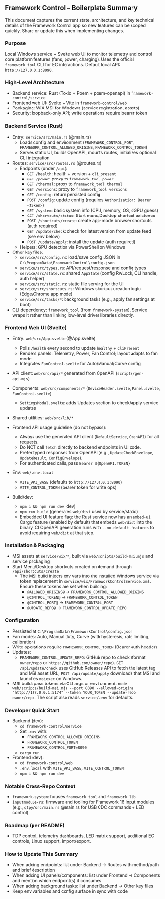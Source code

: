 ## Framework Control – Boilerplate Summary

This document captures the current state, architecture, and key technical details of the Framework Control app so new features can be scoped quickly. Share or update this when implementing changes.

### Purpose
Local Windows service + Svelte web UI to monitor telemetry and control core platform features (fans, power, charging). Uses the official `framework_tool` CLI for EC interactions. Default local API: `http://127.0.0.1:8090`.

### High-Level Architecture
- Backend service: Rust (Tokio + Poem + poem-openapi) in `framework-control/service`
- Frontend web UI: Svelte + Vite in `framework-control/web`
- Packaging: WiX MSI for Windows (service registration, assets)
- Security: loopback-only API; write operations require bearer token

### Backend Service (Rust)
- Entry: `service/src/main.rs` (@main.rs)
  - Loads config and environment (`FRAMEWORK_CONTROL_PORT`, `FRAMEWORK_CONTROL_ALLOWED_ORIGINS`, `FRAMEWORK_CONTROL_TOKEN`)
  - Serves static UI, builds OpenAPI, mounts routes, initializes optional CLI integration
- Routes: `service/src/routes.rs` (@routes.rs)
  - Endpoints (under `/api`):
    - `GET /health`: health + version + `cli_present`
    - `GET /power`: proxy to `framework_tool power`
    - `GET /thermal`: proxy to `framework_tool thermal`
    - `GET /versions`: proxy to `framework_tool versions`
    - `GET /config`: return persisted config
    - `POST /config`: update config (requires `Authorization: Bearer <token>`)
    - `GET /system`: basic system info (CPU, memory, OS, dGPU guess)
    - `GET /shortcuts/status`: Start menu/Desktop shortcut existence
    - `POST /shortcuts/create`: create app-mode browser shortcuts (auth required)
    - `GET /update/check`: check for latest version from update feed (see env below)
    - `POST /update/apply`: install the update (auth required)
  - Helpers: GPU detection via PowerShell on Windows
- Other key files:
  - `service/src/config.rs`: load/save config JSON in `C:\ProgramData\FrameworkControl\config.json`
  - `service/src/types.rs`: API/request/response and config types
  - `service/src/state.rs`: shared `AppState` (config RwLock, CLI handle, auth helper)
  - `service/src/static.rs`: static file serving for the UI
  - `service/src/shortcuts.rs`: Windows shortcut creation logic (Edge/Chrome app mode)
  - `service/src/tasks/*`: background tasks (e.g., apply fan settings at boot)
- CLI dependency: `framework_tool` (from `framework-system`). Service wraps it rather than linking low-level driver libraries directly.

### Frontend Web UI (Svelte)
- Entry: `web/src/App.svelte` (@App.svelte)
  - Polls `/health` every second to update `healthy` + `cliPresent`
  - Renders panels: Telemetry, Power, Fan Control; layout adapts to fan mode
  - Integrates `FanControl.svelte` for Auto/Manual/Curve config
- API client: `web/src/api/*` generated from OpenAPI (`scripts/gen-api.mjs`)
- Components: `web/src/components/*` (`DeviceHeader.svelte`, `Panel.svelte`, `FanControl.svelte`)
  - `SettingsModal.svelte`: adds Updates section to check/apply service updates
- Shared utilities: `web/src/lib/*`
- Frontend API usage guideline (do not bypass):
  - Always use the generated API client (`DefaultService`, `OpenAPI`) for all requests.
  - Do NOT call `fetch` directly to backend endpoints in UI code.
  - Prefer typed responses from OpenAPI (e.g., `UpdateCheckEnvelope`, `UpdateResult`, `ConfigEnvelope`).
  - For authenticated calls, pass `Bearer ${OpenAPI.TOKEN}`

- Env: `web/.env.local`
  - `VITE_API_BASE` (defaults to `http://127.0.0.1:8090`)
  - `VITE_CONTROL_TOKEN` (bearer token for write ops)
- Build/dev:
  - `npm i && npm run dev` (dev)
  - `npm run build` (generates `web/dist` used by service/static)
  - Embedded UI feature flag: the Rust service now has an `embed-ui` Cargo feature (enabled by default) that embeds `web/dist` into the binary. CI OpenAPI generation runs with `--no-default-features` to avoid requiring `web/dist` at that step.

### Installation & Packaging
- MSI assets at `service/wix/*`, built via `web/scripts/build-msi.mjs` and service packaging
- Start Menu/Desktop shortcuts created on demand through `/api/shortcuts/create`
  - The MSI build injects env vars into the installed Windows service via token replacement in `service/wix/FrameworkControlService.xml`. Ensure these tokens are set when building:
    - `@ALLOWED_ORIGINS@` → `FRAMEWORK_CONTROL_ALLOWED_ORIGINS`
    - `@CONTROL_TOKEN@` → `FRAMEWORK_CONTROL_TOKEN`
    - `@CONTROL_PORT@` → `FRAMEWORK_CONTROL_PORT`
    - `@UPDATE_REPO@` → `FRAMEWORK_CONTROL_UPDATE_REPO`

### Configuration
- Persisted at `C:\ProgramData\FrameworkControl\config.json`
- Fan modes: Auto, Manual duty, Curve (with hysteresis, rate limiting, calibration)
- Write operations require `FRAMEWORK_CONTROL_TOKEN` (Bearer auth header)
 - Updates:
   - `FRAMEWORK_CONTROL_UPDATE_REPO`: GitHub repo to check (format `owner/repo` or `https://github.com/owner/repo`). `GET /api/update/check` uses GitHub Releases API to fetch the latest tag and MSI asset URL; `POST /api/update/apply` downloads that MSI and launches `msiexec` on Windows.
  - MSI build: pass tokens via CLI args or environment. `node web/scripts/build-msi.mjs --port 8090 --allowed-origins "http://127.0.0.1:5174" --token YOUR_TOKEN --update-repo owner/repo`. The script also reads `service/.env` for defaults.

### Developer Quick Start
- Backend (dev):
  - `cd framework-control/service`
  - Set `.env` with:
    - `FRAMEWORK_CONTROL_ALLOWED_ORIGINS`
    - `FRAMEWORK_CONTROL_TOKEN`
    - `FRAMEWORK_CONTROL_PORT=8090`
  - `cargo run`
- Frontend (dev):
  - `cd framework-control/web`
  - `.env.local` with `VITE_API_BASE`, `VITE_CONTROL_TOKEN`
  - `npm i && npm run dev`

### Notable Cross-Repo Context
- `framework-system`: houses `framework_tool` and `framework_lib`
- `inputmodule-rs`: firmware and tooling for Framework 16 input modules (e.g., `qtpy/src/main.rs` @main.rs for USB CDC commands + LED control)

### Roadmap (per README)
- TDP control, telemetry dashboards, LED matrix support, additional EC controls, Linux support, import/export.

### How to Update This Summary
- When adding endpoints: list under Backend → Routes with method/path and brief description
- When adding UI panels/components: list under Frontend → Components and mention which endpoint(s) it consumes
- When adding background tasks: list under Backend → Other key files
- Keep env variables and config surface in sync with code



